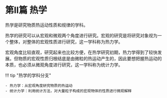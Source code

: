 # 第II篇 热学

热学是研究物质热运动性质和规律的学科。

热学的研究可以从宏观和微观两个角度进行研究。宏观的研究是将研究对象视为一个整体，对整体的宏观性质进行研究，这一学科称为热力学。

宏观角度比较直观，研究起来也比较方便，在热学研究初期，热力学得到了较快发展。但物质的宏观性质归根结底是由微粒的热运动产生的，因此要想把握热运动的本质，也必须从微观角度进行研究，这一学科称为统计力学。

!!! tip "热学的学科分支"

    - 热力学：从宏观角度研究物质的热运动
    - 统计力学：利用统计方法，对大量粒子构成的宏观物体的性质进行微观解释